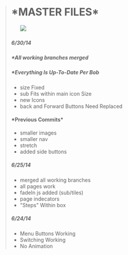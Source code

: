 <html>
<blockquote>
<head>
<style style="text/css">
html {
	font-family: "lato";
	font-weight: 300;
	color:#6d6d6d;
}

h1 {
	color:#f4811f;
}

h4 {
	color:#f4811f;
}
</style>
</head>
<body>
<h1>*MASTER FILES*</h1>
	<ul style="list-style:none;">
		<li><img src="https://dl.dropboxusercontent.com/u/74458164/menupng/master.png"/></li>
	</ul>
<h5><em>6/30/14</em></h5>
<h5>*All working branches merged </h5>
<h5>*Everything Is Up-To-Date Per Bob </h5>

<ul>	
	<li>size Fixed</li>
	<li>sub Fits within main icon Size</li>
	<li>new Icons</li>
	<li>back and Forward Buttons Need Replaced</li>
</ul>
	
<h4>*Previous Commits*</h4>
	<ul>	
		<li>smaller images</li>
		<li>smaller nav</li>
		<li>stretch</li>
		<li>added side buttons</li>
	</ul>

<h5><em>6/25/14</em></h5>
	<ul>
		<li>merged all working branches</li>
		<li>all pages work</li>
		<li>fadeIn js added (sub/tiles)</li>
		<li>page indecators</li>
		<li>"Steps" Within box</li>
	</ul>
	
<h5><em>6/24/14</em></h5>
	<ul>
		<li>Menu Buttons Working</li>
		<li>Switching Working</li>
		<li>No Animation</li>

</blockquote>
</body>
</html>